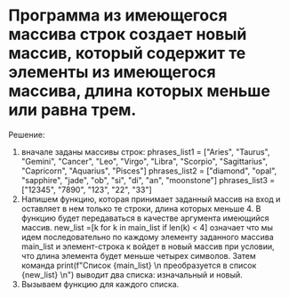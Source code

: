 # Программа из имеющегося массива строк создает новый массив, который содержит те элементы из имеющегося массива, длина которых меньше или равна трем.
 Решение: 
 1. вначале заданы массивы строк:
phrases_list1 = ["Aries", "Taurus", "Gemini", "Cancer", "Leo", "Virgo", "Libra", "Scorpio", "Sagittarius", "Capricorn", "Aquarius", "Pisces"]
phrases_list2 = ["diamond", "opal", "sapphire", "jade", "ob", "si", "di", "an", "moonstone"]
phrases_list3 = ["12345", "7890", "123", "22", "33"]
 2. Напишем функцию, которая принимает заданный массив на вход и оставляет в нем только те строки, длина которых меньше 4. В функцию будет передаваться в качестве аргумента имеющийся массив.
new_list =[k for k in main_list if len(k) < 4] означает что мы идем последовательно по каждому элементу заданного массива main_list и элемент-строка к войдет в новый массив при условии, что длина элемента будет меньше четырех символов.
Затем команда print(f"Список {main_list} \n преобразуется в список {new_list} \n") выводит два списка: изначальный и новый.
 3. Вызываем функцию для каждого списка.
